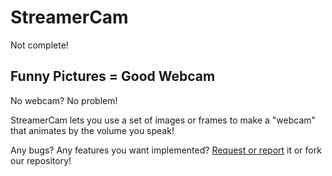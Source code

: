 # StreamerCam
Not complete!
## Funny Pictures = Good Webcam

No webcam? No problem!

StreamerCam lets you use a set of images or frames to make a "webcam" that animates by the volume you speak!

Any bugs? Any features you want implemented? [Request or report](https://github.com/BuzzDevDev/StreamerCam/issues) it or fork our repository!

